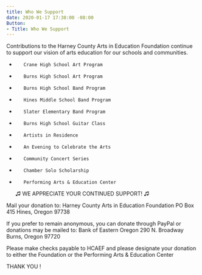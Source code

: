 ```yaml
---
title: Who We Support
date: 2020-01-17 17:38:00 -08:00
Button:
- Title: Who We Support
---
```


Contributions to the Harney County Arts in Education Foundation continue to support our vision of arts education for our schools and communities.
 
 -        Crane High School Art Program
 -        Burns High School Art Program
 -        Burns High School Band Program
 -        Hines Middle School Band Program
 -        Slater Elementary Band Program
 -        Burns High School Guitar Class 
 -        Artists in Residence
 -        An Evening to Celebrate the Arts
 -        Community Concert Series
 -        Chamber Solo Scholarship
 -        Performing Arts & Education Center 
          
     ♫ WE APPRECIATE YOUR CONTINUED SUPPORT!  ♫

Mail your donation to:   Harney County Arts in Education Foundation
                                                  PO Box 415
                                                Hines, Oregon 97738
 
If you prefer to remain anonymous, you can donate through PayPal or donations may be mailed to:
                                                Bank of Eastern Oregon
                                                290 N. Broadway
                                                Burns, Oregon  97720
 
Please make checks payable to HCAEF and please designate your donation to either the Foundation or the Performing Arts & Education Center
                                                
THANK YOU !